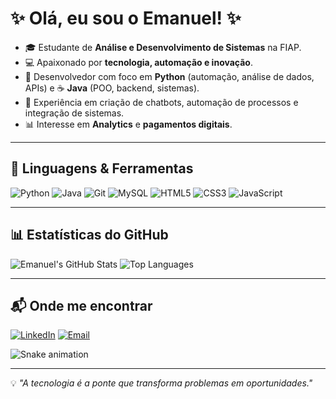 # ✨ Olá, eu sou o Emanuel! ✨

- 🎓 Estudante de **Análise e Desenvolvimento de Sistemas** na FIAP.  
- 💻 Apaixonado por **tecnologia, automação e inovação**.  
- 🐍 Desenvolvedor com foco em **Python** (automação, análise de dados, APIs) e ☕ **Java** (POO, backend, sistemas).  
- 🚀 Experiência em criação de chatbots, automação de processos e integração de sistemas.  
- 📊 Interesse em **Analytics** e **pagamentos digitais**.

---

## 🔧 Linguagens & Ferramentas
![Python](https://img.shields.io/badge/Python-3776AB?style=for-the-badge&logo=python&logoColor=white)
![Java](https://img.shields.io/badge/Java-ED8B00?style=for-the-badge&logo=openjdk&logoColor=white)
![Git](https://img.shields.io/badge/Git-F05032?style=for-the-badge&logo=git&logoColor=white)
![MySQL](https://img.shields.io/badge/MySQL-4479A1?style=for-the-badge&logo=mysql&logoColor=white)
![HTML5](https://img.shields.io/badge/HTML5-E34F26?style=for-the-badge&logo=html5&logoColor=white)
![CSS3](https://img.shields.io/badge/CSS3-1572B6?style=for-the-badge&logo=css3&logoColor=white)
![JavaScript](https://img.shields.io/badge/JavaScript-F7DF1E?style=for-the-badge&logo=javascript&logoColor=black)

---

## 📊 Estatísticas do GitHub
![Emanuel's GitHub Stats](https://github-readme-stats.vercel.app/api?username=Emanuel-italo&show_icons=true&theme=tokyonight)
![Top Languages](https://github-readme-stats.vercel.app/api/top-langs/?username=Emanuel-italo&layout=compact&theme=tokyonight)

---

## 📬 Onde me encontrar
[![LinkedIn](https://img.shields.io/badge/LinkedIn-0A66C2?style=for-the-badge&logo=linkedin&logoColor=white)](linkedin.com/in/emanuel-italo-b7865b184)
[![Email](https://img.shields.io/badge/Email-D14836?style=for-the-badge&logo=gmail&logoColor=white)](Emanuelitaloleal@hotmail.com)

![Snake animation](https://github.com/emanuel-italo/emanuel-italo/blob/output/github-contribution-grid-snake.svg)

---

💡 *"A tecnologia é a ponte que transforma problemas em oportunidades."*
